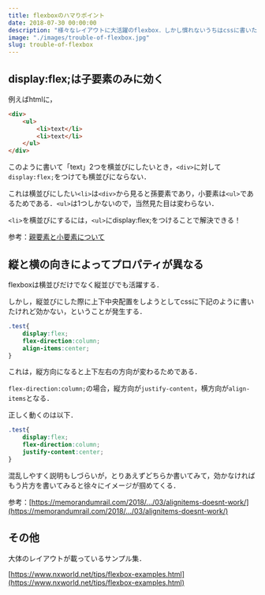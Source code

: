 ```yaml
---
title: flexboxのハマりポイント
date: 2018-07-30 00:00:00
description: "様々なレイアウトに大活躍のflexbox．しかし慣れないうちはcssに書いたのに効かねええええということが多々ある．そんたときに落ち着けるよう，いくつかのパターンを紹介する！"
image: "./images/trouble-of-flexbox.jpg"
slug: trouble-of-flexbox
---
```


## **display:flex;は子要素のみに効く**

例えばhtmlに，

```html
<div>
    <ul>
        <li>text</li>
        <li>text</li>
    </ul>
</div>
```

このように書いて「text」2つを横並びにしたいとき，`<div>`に対して`display:flex;`をつけても横並びにならない．

これは横並びにしたい`<li>`は`<div>`から見ると孫要素であり，小要素は`<ul>`であるためである．`<ul>`は1つしかないので，当然見た目は変わらない．

`<li>`を横並びにするには，`<ul>`にdisplay:flex;をつけることで解決できる！

参考：[親要素と小要素について](https://qiita.com/NoxGit/items/0fe9cbbf72db3e6b2eea)

## **縦と横の向きによってプロパティが異なる**

flexboxは横並びだけでなく縦並びでも活躍する．

しかし，縦並びにした際に上下中央配置をしようとしてcssに下記のように書いたけれど効かない，ということが発生する．

```css
.test{
    display:flex;
    flex-direction:column;
    align-items:center;
}
```

これは，縦方向になると上下左右の方向が変わるためである．

`flex-direction:column;`の場合，縦方向が`justify-content`，横方向が`align-items`となる．

正しく動くのは以下．

```css
.test{
    display:flex;
    flex-direction:column;
    justify-content:center;
}
```

混乱しやすく説明もしづらいが，とりあえずどちらか書いてみて，効かなければもう片方を書いてみると徐々にイメージが掴めてくる．

参考：[https://memorandumrail.com/2018/…/03/alignitems-doesnt-work/](https://memorandumrail.com/2018/…/03/alignitems-doesnt-work/)

## **その他**

大体のレイアウトが載っているサンプル集．

[https://www.nxworld.net/tips/flexbox-examples.html](https://www.nxworld.net/tips/flexbox-examples.html)